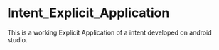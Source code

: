 # Intent_Explicit_Application
This is a working Explicit Application of a intent developed on android studio.
